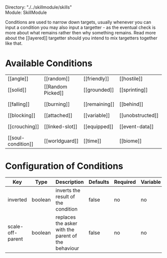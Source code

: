 Directory: "./../skillmodule/skills"  
Module: SkillModule

Conditions are used to narrow down targets, usually whenever you can input a condition you may also input a targetter - as the eventual check is more about what remains rather then why something remains. Read more about the [[layered]] targetter should you intend to mix targetters together like that.

# Available Conditions

| | | | | |
|-|-|-|-|-|
| [[angle]] | [[random]] | [[friendly]] | [[hostile]] | [[material]] |
| [[solid]] | [[Random Picked]] | [[grounded]] | [[sprinting]] | [[submerged]] |
| [[falling]] | [[burning]] | [[remaining]] | [[behind]] | [[flag-condition]] |
| [[blocking]] | [[attached]] | [[variable]] | [[unobstructed]] | [[Has Potion]] |
| [[crouching]] | [[linked-slot]] | [[equipped]] | [[event-data]] | [[entity-type]] |
| [[soul-condition]] | [[worldguard]] | [[time]] | [[biome]] | [[rpgcore-type]] |

# Configuration of Conditions

| Key | Type | Description | Defaults | Required | Variable |
|-|-|-|-|-|-|
| inverted | boolean | inverts the result of the condition | false | no | no |
| scale-off-parent | boolean | replaces the asker with the parent of the behaviour | false | no | no |